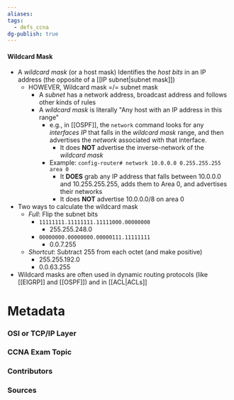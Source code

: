 ```yaml
---
aliases: 
tags:
  - defs_ccna
dg-publish: true
---
```

#### Wildcard Mask
- A *wildcard mask* (or a host mask) Identifies the *host bits* in an IP address (the opposite of a [[IP subnet|subnet mask]])
	- HOWEVER, Wildcard mask =/= subnet mask
		- A *subnet* has a network address, broadcast address and follows other kinds of rules
		- A *wildcard mask* is literally "Any host with an IP address in this range"
			- e.g., in [[OSPF]], the `network` command looks for any *interfaces IP* that falls in the *wildcard mask* range, and then advertises the *network* associated with that interface.
				- It does **NOT** advertise the inverse-network of the *wildcard mask*
			- Example: `config-router# network 10.0.0.0 0.255.255.255 area 0`
				- It **DOES** grab any IP address that falls between 10.0.0.0 and 10.255.255.255, adds them to Area 0, and advertises their networks
				- It does **NOT** advertise 10.0.0.0/8 on area 0
- Two ways to calculate the wildcard mask
	- *Full*: Flip the subnet bits
		- `11111111.11111111.11111000.00000000`
			- 255.255.248.0
		- `00000000.00000000.00000111.11111111`
			- 0.0.7.255
	- *Shortcut*: Subtract 255 from each octet (and make positive)
		- 255.255.192.0
		- 0.0.63.255
- Wildcard masks are often used in dynamic routing protocols (like [[EIGRP]] and [[OSPF]]) and in [[ACL|ACLs]]



# Metadata
### OSI or TCP/IP Layer

### CCNA Exam Topic

### Contributors

### Sources
